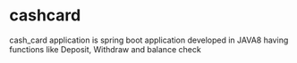 # cashcard
cash_card application is spring boot application developed in JAVA8 having functions like Deposit, Withdraw and balance check
